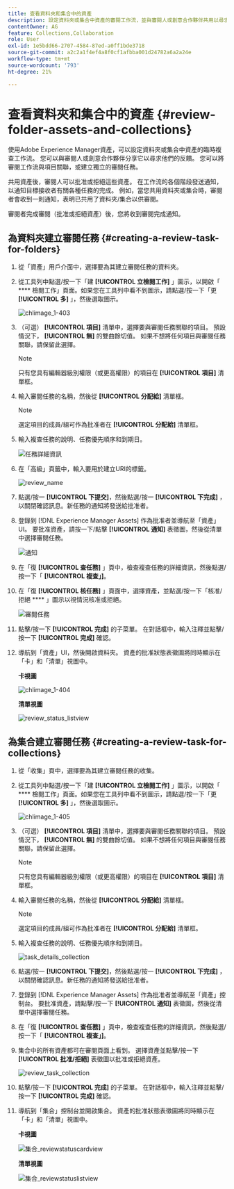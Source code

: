 ```yaml
---
title: 查看資料夾和集合中的資產
description: 設定資料夾或集合中資產的審閱工作流，並與審閱人或創意合作夥伴共用以尋求反饋。
contentOwner: AG
feature: Collections,Collaboration
role: User
exl-id: 1e5bdd66-2707-4584-87ed-a0ff1bde3718
source-git-commit: a2c2a1f4ef4a8f0cf1afbba001d24782a6a2a24e
workflow-type: tm+mt
source-wordcount: '793'
ht-degree: 21%

---
```


# 查看資料夾和集合中的資產 {#review-folder-assets-and-collections}

使用Adobe Experience Manager資產，可以設定資料夾或集合中資產的臨時複查工作流。 您可以與審閱人或創意合作夥伴分享它以尋求他們的反饋。 您可以將審閱工作流與項目關聯，或建立獨立的審閱任務。

共用資產後，審閱人可以批准或拒絕這些資產。 在工作流的各個階段發送通知，以通知目標接收者有關各種任務的完成。 例如，當您共用資料夾或集合時，審閱者會收到一則通知，表明已共用了資料夾/集合以供審閱。

審閱者完成審閱（批准或拒絕資產）後，您將收到審閱完成通知。

## 為資料夾建立審閱任務 {#creating-a-review-task-for-folders}

1. 從「資產」用戶介面中，選擇要為其建立審閱任務的資料夾。
1. 從工具列中點選/按一下「建 **[!UICONTROL 立檢閱工作]** 」圖示，以開啟「 **** 檢閱工作」頁面。如果您在工具列中看不到圖示，請點選/按一下「更 **[!UICONTROL 多]** 」，然後選取圖示。

   ![chlimage_1-403](assets/chlimage_1-403.png)

1. （可選） **[!UICONTROL 項目]** 清單中，選擇要與審閱任務關聯的項目。 預設情況下， **[!UICONTROL 無]** 的雙曲餘切值。 如果不想將任何項目與審閱任務關聯，請保留此選擇。

   >[!NOTE]
   >
   >只有您具有編輯器級別權限（或更高權限）的項目在 **[!UICONTROL 項目]** 清單框。

1. 輸入審閱任務的名稱，然後從 **[!UICONTROL 分配給]** 清單框。

   >[!NOTE]
   >
   >選定項目的成員/組可作為批准者在 **[!UICONTROL 分配給]** 清單框。

1. 輸入複查任務的說明、任務優先順序和到期日。

   ![任務詳細資訊](assets/task_details.png)

1. 在「高級」頁籤中，輸入要用於建立URI的標籤。

   ![review_name](assets/review_name.png)

1. 點選/按一 **[!UICONTROL 下提交]**，然後點選/按一 **[!UICONTROL 下完成]** ，以關閉確認訊息。新任務的通知將發送給批准者。
1. 登錄到 [!DNL Experience Manager Assets] 作為批准者並導航至「資產」UI。 要批准資產，請按一下/點擊 **[!UICONTROL 通知]** 表徵圖，然後從清單中選擇審閱任務。

   ![通知](assets/notification.png)

1. 在「復 **[!UICONTROL 查任務]** 」頁中，檢查複查任務的詳細資訊，然後點選/按一下「 **[!UICONTROL 複查」]**。
1. 在「復 **[!UICONTROL 核任務]** 」頁面中，選擇資產，並點選/按一下「核准/拒絕 **** 」圖示以視情況核准或拒絕。

   ![審閱任務](assets/review_task.png)

1. 點擊/按一下 **[!UICONTROL 完成]** 的子菜單。 在對話框中，輸入注釋並點擊/按一下  **[!UICONTROL 完成]** 確認。
1. 導航到「資產」UI，然後開啟資料夾。 資產的批准狀態表徵圖將同時顯示在「卡」和「清單」視圖中。

   **卡視圖**

   ![chlimage_1-404](assets/chlimage_1-404.png)

   **清單視圖**

   ![review_status_listview](assets/review_status_listview.png)

## 為集合建立審閱任務 {#creating-a-review-task-for-collections}

1. 從「收集」頁中，選擇要為其建立審閱任務的收集。
1. 從工具列中點選/按一下「建 **[!UICONTROL 立檢閱工作]** 」圖示，以開啟「 **** 檢閱工作」頁面。如果您在工具列中看不到圖示，請點選/按一下「更 **[!UICONTROL 多]** 」，然後選取圖示。

   ![chlimage_1-405](assets/chlimage_1-405.png)

1. （可選） **[!UICONTROL 項目]** 清單中，選擇要與審閱任務關聯的項目。 預設情況下， **[!UICONTROL 無]** 的雙曲餘切值。 如果不想將任何項目與審閱任務關聯，請保留此選擇。

   >[!NOTE]
   >
   >只有您具有編輯器級別權限（或更高權限）的項目在 **[!UICONTROL 項目]** 清單框。

1. 輸入審閱任務的名稱，然後從 **[!UICONTROL 分配給]** 清單框。

   >[!NOTE]
   >
   >選定項目的成員/組可作為批准者在 **[!UICONTROL 分配給]** 清單框。

1. 輸入複查任務的說明、任務優先順序和到期日。

   ![task_details_collection](assets/task_details-collection.png)

1. 點選/按一 **[!UICONTROL 下提交]**，然後點選/按一 **[!UICONTROL 下完成]** ，以關閉確認訊息。新任務的通知將發送給批准者。
1. 登錄到 [!DNL Experience Manager Assets] 作為批准者並導航至「資產」控制台。 要批准資產，請點擊/按一下 **[!UICONTROL 通知]** 表徵圖，然後從清單中選擇審閱任務。
1. 在「復 **[!UICONTROL 查任務]** 」頁中，檢查複查任務的詳細資訊，然後點選/按一下「 **[!UICONTROL 複查」]**。
1. 集合中的所有資產都可在審閱頁面上看到。 選擇資產並點擊/按一下 **[!UICONTROL 批准/拒絕]** 表徵圖以批准或拒絕資產。

   ![review_task_collection](assets/review_task_collection.png)

1. 點擊/按一下 **[!UICONTROL 完成]** 的子菜單。 在對話框中，輸入注釋並點擊/按一下 **[!UICONTROL 完成]** 確認。
1. 導航到「集合」控制台並開啟集合。 資產的批准狀態表徵圖將同時顯示在「卡」和「清單」視圖中。

   **卡視圖**

   ![集合_reviewstatuscardview](assets/collection_reviewstatuscardview.png)

   **清單視圖**

   ![集合_reviewstatuslistview](assets/collection_reviewstatuslistview.png)
